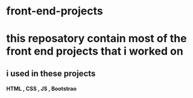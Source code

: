 # front-end-projects

# this reposatory contain most of the front end projects that i worked on 

## i used in these projects 

#### HTML , CSS , JS , Bootstrao
